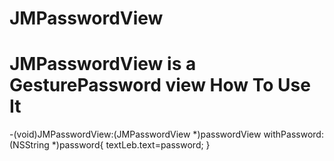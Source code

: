 JMPasswordView
==============

JMPasswordView is a GesturePassword view
How To Use It
==============
-(void)JMPasswordView:(JMPasswordView *)passwordView withPassword:(NSString *)password{
    textLeb.text=password;
}
